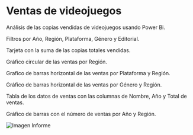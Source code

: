 # Ventas de videojuegos
Análisis de las copias vendidas de videojuegos usando Power Bi.

Filtros por Año, Región, Plataforma, Género y Editorial.

Tarjeta con la suma de las copias totales vendidas.

Gráfico circular de las ventas por Región.

Grafico de barras horizontal de las ventas por Plataforma y Región.

Gráfico de barras horizontal de las ventas por Género y Región.

Tabla de los datos de ventas con las columnas de Nombre, Año y Total de ventas.

Gráfico de barras con el número de ventas por Año y Región.


![Imagen Informe](https://user-images.githubusercontent.com/122362266/236689887-57a0e4f1-e2e0-4c04-afa5-c68cdfceffe4.PNG)
